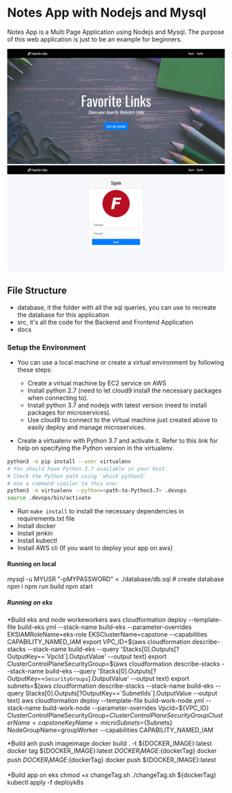 
# Notes App with Nodejs and Mysql

Notes App is a Multi Page Application using Nodejs and Mysql. The purpose of this web application is just to be an example for beginners.

![](docs/screenshot2.png)
![](docs/screenshot.png)

## File Structure

- database, it the folder with all the sql queries, you can use to recreate the database for this application
- src, it's all the code for the Backend and Frontend Application
- docs

### Setup the Environment

* You can use a local machine or create a virtual environment by following these steps:
  - Create a virtual machine by EC2 service on AWS
  - Install python 2.7 (need to let cloud9 install the necessary packages when connecting to).
  - Install python 3.7 and nodejs with latest version (need to install packages for microservices).
  - Use cloud9 to connect to the virtual machine just created above to easily deploy and manage microservices.

* Create a virtualenv with Python 3.7 and activate it. Refer to this link for help on specifying the Python version in the virtualenv. 
```bash
python3 -m pip install --user virtualenv
# You should have Python 3.7 available in your host. 
# Check the Python path using `which python3`
# Use a command similar to this one:
python3 -m virtualenv --python=<path-to-Python3.7> .devops
source .devops/bin/activate
```
* Run `make install` to install the necessary dependencies in requirements.txt file
* Install docker
* Install jenkin
* Install kubectl 
* Install AWS cli (If you want to deploy your app on aws)

#### Running on local
mysql -u MYUSR "-pMYPASSWORD"  < ./database/db.sql # create database
npm i
npm run build
npm start

##### Running on eks

*Build eks and node workeworkers
aws cloudformation deploy --template-file build-eks.yml --stack-name build-eks --parameter-overrides EKSIAMRoleName=eks-role EKSClusterName=capstone --capabilities CAPABILITY_NAMED_IAM
    export VPC_ID=$(aws cloudformation describe-stacks --stack-name build-eks --query 'Stacks[0].Outputs[?OutputKey==`VpcId`].OutputValue' --output text)
    export ClusterControlPlaneSecurityGroup=$(aws cloudformation describe-stacks --stack-name build-eks --query 'Stacks[0].Outputs[?OutputKey==`SecurityGroups`].OutputValue' --output text)
    export subnets=$(aws cloudformation describe-stacks --stack-name build-eks --query Stacks[0].Outputs[?OutputKey==`SubnetIds`].OutputValue --output text)
    aws cloudformation deploy  --template-file build-work-node.yml  --stack-name build-work-node --parameter-overrides VpcId=${VPC_ID} ClusterControlPlaneSecurityGroup=${ClusterControlPlaneSecurityGroup} ClusterName=capstone KeyName=micro Subnets=${Subnets} NodeGroupName=groupWorker --capabilities CAPABILITY_NAMED_IAM

*Build anh push imageimage
    docker build .  -t ${DOCKER_IMAGE}:latest
    docker tag ${DOCKER_IMAGE}:latest ${DOCKER_IMAGE}:${dockerTag}
    docker push ${DOCKER_IMAGE}:${dockerTag}
    docker push ${DOCKER_IMAGE}:latest

*Build app on eks
    chmod +x changeTag.sh
    ./changeTag.sh ${dockerTag}
    kubectl apply -f deployk8s
